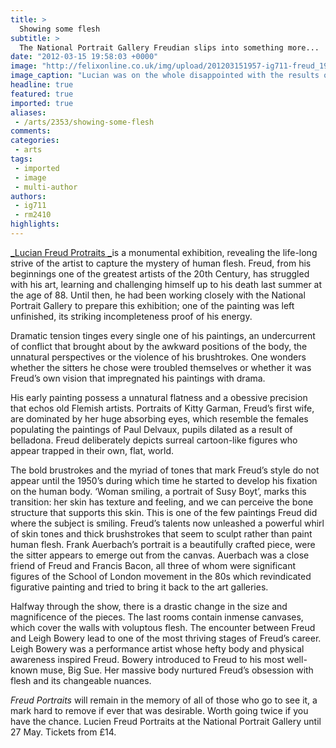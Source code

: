```yaml
---
title: >
  Showing some flesh
subtitle: >
  The National Portrait Gallery Freudian slips into something more...
date: "2012-03-15 19:58:03 +0000"
image: "http://felixonline.co.uk/img/upload/201203151957-ig711-freud_1952749b.jpg"
image_caption: "Lucian was on the whole disappointed with the results of his diet regime"
headline: true
featured: true
imported: true
aliases:
 - /arts/2353/showing-some-flesh
comments:
categories:
 - arts
tags:
 - imported
 - image
 - multi-author
authors:
 - ig711
 - rm2410
highlights:
---
```


[_Lucian Freud Protraits _](http://www.npg.org.uk/freudsite/)is a monumental exhibition, revealing the life-long strive of the artist to capture the mystery of human flesh. Freud, from his beginnings one of the greatest artists of the 20th Century, has struggled with his art, learning and challenging himself up to his death last summer at the age of 88. Until then, he had been working closely with the National Portrait Gallery to prepare this exhibition; one of the painting was left unfinished, its striking incompleteness proof of his energy.

Dramatic tension tinges every single one of his paintings, an undercurrent of conflict that brought about by the awkward positions of the body, the unnatural perspectives or the violence of his brushtrokes. One wonders whether the sitters he chose were troubled themselves or whether it was Freud’s own vision that impregnated his paintings with drama.

His early painting possess a unnatural flatness and a obessive precision that echos old Flemish artists. Portraits of Kitty Garman, Freud’s first wife, are dominated by her huge absorbing eyes, which resemble the females populating the paintings of Paul Delvaux, pupils dilated as a result of belladona. Freud deliberately depicts surreal cartoon-like figures who appear trapped in their own, flat, world.

The bold brustrokes and the myriad of tones that mark Freud’s style do not appear until the 1950’s during which time he started to develop his fixation on the human body. ‘Woman smiling, a portrait of Susy Boyt’, marks this transition: her skin has texture and feeling, and we can perceive the bone structure that supports this skin. This is one of the few paintings Freud did where the subject is smiling.
 Freud’s talents now unleashed a powerful whirl of skin tones and thick brushstrokes that seem to sculpt rather than paint human flesh. Frank Auerbach’s portrait is a beautifully crafted piece, were the sitter appears to emerge out from the canvas. Auerbach was a close friend of Freud and Francis Bacon, all three of whom were significant figures of the School of London movement in the 80s which revindicated figurative painting and tried to bring it back to the art galleries.

Halfway through the show, there is a drastic change in the size and magnificence of the pieces. The last rooms contain inmense canvases, which cover the walls with voluptous flesh. The encounter between Freud and Leigh Bowery lead to one of the most thriving stages of Freud’s career. Leigh Bowery was a performance artist whose hefty body and physical awareness inspired Freud. Bowery introduced to Freud to his most well-known muse, Big Sue. Her massive body nurtured Freud’s obsession with flesh and its changeable nuances.

_Freud Portraits_ will remain in the memory of all of those who go to see it, a mark hard to remove if ever that was desirable. Worth going twice if you have the chance.
 Lucien Freud Portraits at the National Portrait Gallery until 27 May. Tickets from £14.
